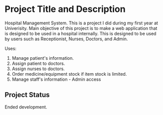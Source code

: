 # Project Title and Description

Hospital Management System.
This is a project I did during my first year at Univerisity. Main objective of this project is to make a web application that is designed to be used in a hospital internally. 
This is designed to be used by users such as Receptionist, Nurses, Doctors, and Admin. 

Uses:
1. Manage patient's information.
2. Assign patient to doctors.
3. Assign nurses to doctors.
4. Order medicine/equipment stock if item stock is limited.
5. Manage staff's information - Admin access

## Project Status

Ended development. 
